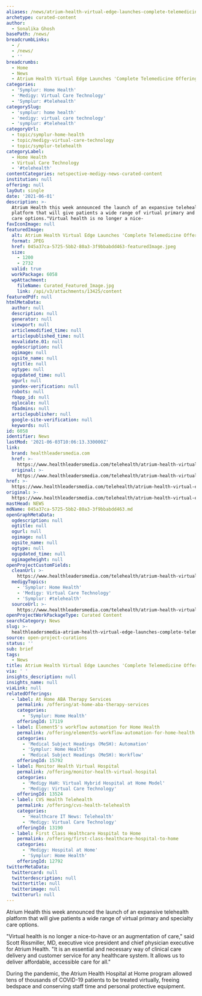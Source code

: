 ```yaml
---
aliases: /news/atrium-health-virtual-edge-launches-complete-telemedicine-offering
archetype: curated-content
author:
  - Sonalika Ghosh
basePath: /news/
breadcrumbLinks:
  - /
  - /news/
  - ''
breadcrumbs:
  - Home
  - News
  - Atrium Health Virtual Edge Launches 'Complete Telemedicine Offering'
categories:
  - 'Symplur: Home Health'
  - 'Medigy: Virtual Care Technology'
  - 'Symplur: #telehealth'
categorySlug:
  - 'symplur: home health'
  - 'medigy: virtual care technology'
  - 'symplur: #telehealth'
categoryUrl:
  - topic/symplur-home-health
  - topic/medigy-virtual-care-technology
  - topic/symplur-telehealth
categoryLabel:
  - Home Health
  - Virtual Care Technology
  - '#telehealth'
contentCategories: netspective-medigy-news-curated-content
institution: null
offering: null
layOut: single
date: '2021-06-01'
description: >-
  Atrium Health this week announced the launch of an expansive telehealth
  platform that will give patients a wide range of virtual primary and specialty
  care options."Virtual health is no longer a nice-
favIconImage: null
featuredImage:
  alt: Atrium Health Virtual Edge Launches 'Complete Telemedicine Offering'
  format: JPEG
  href: 045a37ca-5725-5bb2-80a3-3f9bbabdd463-featuredImage.jpeg
  size:
    - 1200
    - 2732
  valid: true
  workPackage: 6058
  wpAttachment:
    fileName: Curated_Featured_Image.jpg
    link: /api/v3/attachments/13425/content
featuredPdf: null
htmlMetaData:
  author: null
  description: null
  generator: null
  viewport: null
  articlemodified_time: null
  articlepublished_time: null
  msvalidate.01: null
  ogdescription: null
  ogimage: null
  ogsite_name: null
  ogtitle: null
  ogtype: null
  ogupdated_time: null
  ogurl: null
  yandex-verification: null
  robots: null
  fbapp_id: null
  oglocale: null
  fbadmins: null
  articlepublisher: null
  google-site-verification: null
  keywords: null
id: 6058
identifier: News
lastMod: '2021-06-03T10:06:13.330000Z'
link:
  brand: healthleadersmedia.com
  href: >-
    https://www.healthleadersmedia.com/telehealth/atrium-health-virtual-edge-launches-complete-telemedicine-offering
  original: >-
    https://www.healthleadersmedia.com/telehealth/atrium-health-virtual-edge-launches-complete-telemedicine-offering
href: >-
  https://www.healthleadersmedia.com/telehealth/atrium-health-virtual-edge-launches-complete-telemedicine-offering
original: >-
  https://www.healthleadersmedia.com/telehealth/atrium-health-virtual-edge-launches-complete-telemedicine-offering
mastHead: NEWS
mdName: 045a37ca-5725-5bb2-80a3-3f9bbabdd463.md
openGraphMetaData:
  ogdescription: null
  ogtitle: null
  ogurl: null
  ogimage: null
  ogsite_name: null
  ogtype: null
  ogupdated_time: null
  ogimageheight: null
openProjectCustomFields:
  cleanUrl: >-
    https://www.healthleadersmedia.com/telehealth/atrium-health-virtual-edge-launches-complete-telemedicine-offering
  medigyTopics:
    - 'Symplur: Home Health'
    - 'Medigy: Virtual Care Technology'
    - 'Symplur: #telehealth'
  sourceUrl: >-
    https://www.healthleadersmedia.com/telehealth/atrium-health-virtual-edge-launches-complete-telemedicine-offering
openProjectWorkPackageType: Curated Content
searchCategory: News
slug: >-
  healthleadersmedia-atrium-health-virtual-edge-launches-complete-telemedicine-offering
source: open-project-curations
status: ''
sub: brief
tags:
  - News
title: Atrium Health Virtual Edge Launches 'Complete Telemedicine Offering'
via: ' '
insights_description: null
insights_name: null
viaLink: null
relatedOfferings:
  - label: At Home ABA Therapy Services
    permalink: /offering/at-home-aba-therapy-services
    categories:
      - 'Symplur: Home Health'
    offeringId: 17119
  - label: Element5's workflow automation for Home Health
    permalink: /offering/element5s-workflow-automation-for-home-health
    categories:
      - 'Medical Subject Headings (MeSH): Automation'
      - 'Symplur: Home Health'
      - 'Medical Subject Headings (MeSH): Workflow'
    offeringId: 15792
  - label: Monitor Health Virtual Hospital
    permalink: /offering/monitor-health-virtual-hospital
    categories:
      - 'Medigy HaH: Virtual Hybrid Hospital at Home Model'
      - 'Medigy: Virtual Care Technology'
    offeringId: 13524
  - label: CVS Health Telehealth
    permalink: /offering/cvs-health-telehealth
    categories:
      - 'Healthcare IT News: Telehealth'
      - 'Medigy: Virtual Care Technology'
    offeringId: 13190
  - label: First Class Healthcare Hospital to Home
    permalink: /offering/first-class-healthcare-hospital-to-home
    categories:
      - 'Medigy: Hospital at Home'
      - 'Symplur: Home Health'
    offeringId: 12792
twitterMetaData:
  twittercard: null
  twitterdescription: null
  twittertitle: null
  twitterimage: null
  twitterurl: null
---
```

<p>Atrium Health this week announced the launch of an expansive telehealth platform that will give patients a wide range of virtual primary and specialty care options.</p><p>"Virtual health is no longer a nice-to-have or an augmentation of care," said Scott Rissmiller, MD, executive vice president and chief physician executive for Atrium Health. "It is an essential and necessary way of clinical care delivery and customer service for any healthcare system. It allows us to deliver affordable, accessible care for all."</p><p>During the pandemic, the Atrium Health Hospital at Home program allowed tens of thousands of COVID-19 patients to be treated virtually, freeing bedspace and conserving staff time and personal protective equipment.</p>